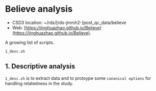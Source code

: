 # Believe analysis

- CSD3 location: ~/rds/[rds-jmmh2-]post_qc_data/believe
- Web: [https://jinghuazhao.github.io/Believe](https://jinghuazhao.github.io/Believe).

A growing list of scripts.

```
1_desc.sh
```

## 1. Descriptive analysis

`1_desc.sh` is to extract data and to protoype some `canonical options` for handling relatedness in the study.
